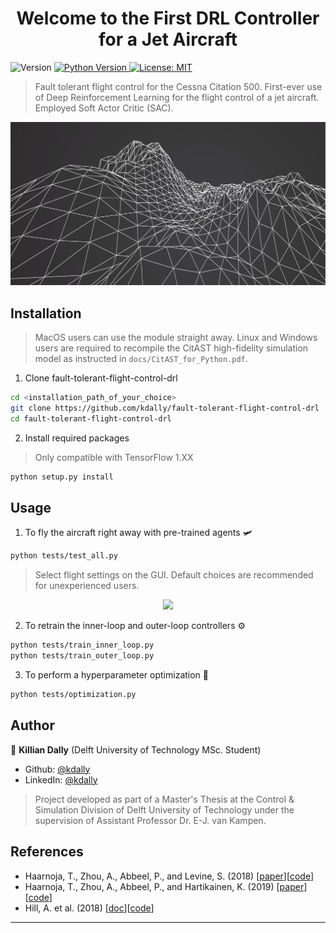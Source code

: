 <h1 align="center">Welcome to the First  DRL Controller for a Jet Aircraft </h1>
<p>
  <img alt="Version" src="https://img.shields.io/badge/version-0.1.0-blue.svg" />
  <a href="#" target="_blank">
   <img alt="Python Version" src="https://img.shields.io/pypi/pyversions/Django.svg" />
    <a href="#" target="_blank">
    <img alt="License: MIT" src="https://img.shields.io/badge/License-MIT-yellow.svg" />
  </a>
</p>


> Fault tolerant flight control for the Cessna Citation 500. First-ever use of Deep Reinforcement Learning for the flight control of a jet aircraft. Employed Soft Actor Critic (SAC). 

<p align="center">
  <img src="assets/citation_550_header.svg" width="750"/>
</p>

## Installation
> MacOS users can use the module straight away.
> Linux and Windows users are required to recompile the CitAST high-fidelity simulation model as instructed in `docs/CitAST_for_Python.pdf`.

1. Clone fault-tolerant-flight-control-drl
```sh
cd <installation_path_of_your_choice>
git clone https://github.com/kdally/fault-tolerant-flight-control-drl
cd fault-tolerant-flight-control-drl
```

2. Install required packages
 > Only compatible with TensorFlow 1.XX

```sh
python setup.py install
```

## Usage

1. To fly the aircraft right away with pre-trained agents 🛩
```sh
python tests/test_all.py
```

> Select flight settings on the GUI. Default choices are recommended for unexperienced users.

<p align="center">
  <img src="https://i.ibb.co/fxgW2MV/GUI.png" width="350"/>
</p>


2. To retrain the inner-loop and outer-loop controllers ⚙️
```sh
python tests/train_inner_loop.py
python tests/train_outer_loop.py
```

3. To perform a hyperparameter optimization 🎯
```sh
python tests/optimization.py
```


## Author

👤 **Killian Dally**
(Delft University of Technology MSc. Student)
* Github: [@kdally](https://github.com/kdally)
* LinkedIn: [@kdally](https://linkedin.com/in/kdally)

> Project developed as part of a Master's Thesis at the Control & Simulation Division of Delft University of Technology under the supervision of Assistant Professor Dr. E-J. van Kampen.

## References

* Haarnoja, T., Zhou, A., Abbeel, P., and Levine, S. (2018) [[paper](https://arxiv.org/abs/1801.01290)][[code](https://github.com/haarnoja/sac/tree/master/sac)]
* Haarnoja, T., Zhou, A., Abbeel, P., and Hartikainen, K. (2019) [[paper](https://arxiv.org/abs/1812.05905)][[code](https://github.com/rail-berkeley/softlearning/)]
* Hill, A. et al. (2018) [[doc](https://stable-baselines.readthedocs.io/)][[code](https://github.com/hill-a/stable-baselines)]


***
